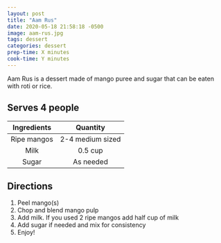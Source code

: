 ```yaml
---
layout: post
title: "Aam Rus"
date: 2020-05-18 21:58:18 -0500
image: aam-rus.jpg
tags: dessert
categories: dessert
prep-time: X minutes
cook-time: Y minutes
---
```


Aam Rus is a dessert made of mango puree and sugar that can be eaten with roti or rice.

## Serves 4 people

| Ingredients |     Quantity     |
|:-----------:|:----------------:|
| Ripe mangos | 2-4 medium sized |
|     Milk    |      0.5 cup     |
|    Sugar    |     As needed    |

## Directions

1.	Peel mango(s)
2.	Chop and blend mango pulp
3.	Add milk. If you used 2 ripe mangos add half cup of milk
4.	Add sugar if needed and mix for consistency
5.	Enjoy!
